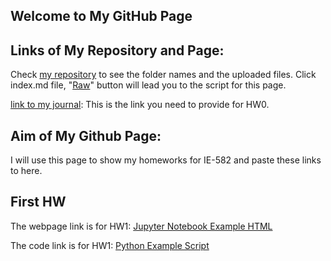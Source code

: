 ## Welcome to My GitHub Page 

## Links of My Repository and Page:

Check [my repository](https://github.com/BU-IE-582/fall-24-YusufKAvcakar) to see the folder names and the uploaded files. Click index.md file, "[Raw](https://raw.githubusercontent.com/BU-IE-582/fall-24-YusufKAvcakar/main/index.md)" button will lead you to the script for this page. 

[link to my journal](https://bu-ie-582.github.io/fall-24-YusufKAvcakar/): This is the link you need to provide for HW0.

## Aim of My Github Page:

I will use this page to show my homeworks for IE-582 and paste these links to here.

## First HW

The webpage link is for HW1:
[Jupyter Notebook Example HTML](https://github.com/BU-IE-582/fall-24-YusufKAvcakar/blob/main/HW1.html)

The code link is for HW1:
[Python Example Script](https://github.com/BU-IE-582/fall-24-YusufKAvcakar/blob/main/HW1.ipynb)

